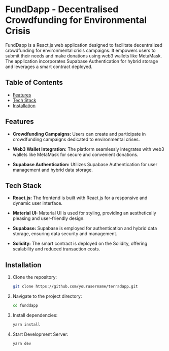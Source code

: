# FundDapp - Decentralised Crowdfunding for Environmental Crisis



FundDapp is a React.js web application designed to facilitate decentralized crowdfunding for environmental crisis campaigns. It empowers users to submit their needs and make donations using web3 wallets like MetaMask. The application incorporates Supabase Authentication for hybrid storage and leverages a smart contract deployed.



## Table of Contents

- [Features](#features)
- [Tech Stack](#tech-stack)
- [Installation](#installation)

## Features

- **Crowdfunding Campaigns:** Users can create and participate in crowdfunding campaigns dedicated to environmental crises.

- **Web3 Wallet Integration:** The platform seamlessly integrates with web3 wallets like MetaMask for secure and convenient donations.

- **Supabase Authentication:** Utilizes Supabase Authentication for user management and hybrid data storage.


## Tech Stack

- **React.js:** The frontend is built with React.js for a responsive and dynamic user interface.

- **Material UI:** Material UI is used for styling, providing an aesthetically pleasing and user-friendly design.

- **Supabase:** Supabase is employed for authentication and hybrid data storage, ensuring data security and management.

- **Solidity:** The smart contract is deployed on the Solidity, offering scalability and reduced transaction costs.

## Installation

1. Clone the repository:
   ```bash
   git clone https://github.com/yourusername/terradapp.git
   ```
2. Navigate to the project directory:
   ```bash
   cd funddapp
   ```
3. Install dependencies:
   ```bash
   yarn install
   ```
4. Start Development Server:
   ```bash
   yarn dev
   ```
